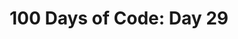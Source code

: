 <h1 align="center">
    100 Days of Code: Day 29
  <br>
</h1>

<h1 align="center">
  <blockquote class="imgur-embed-pub" lang="en" data-id="a/OItzrG8" data-context="false" ><a href="//imgur.com/a/OItzrG8"></a></blockquote><script async src="//s.imgur.com/min/embed.js" charset="utf-8"></script>

